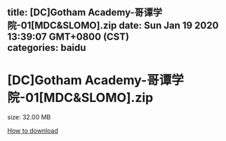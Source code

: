 
title: [DC]Gotham Academy-哥谭学院-01[MDC&SLOMO].zip
date: Sun Jan 19 2020 13:39:07 GMT+0800 (CST)    
categories: baidu
---

# [DC]Gotham Academy-哥谭学院-01[MDC&SLOMO].zip
size: 32.00 MB
 
 

[How to download](https://bpcam.bemobtrk.com/go/2ceec3aa-1ca2-46d6-b9ff-aaa5c184517c?jno=5452)